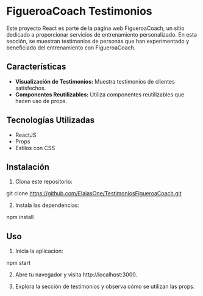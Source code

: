 # FigueroaCoach Testimonios

Este proyecto React es parte de la página web FigueroaCoach, un sitio dedicado a proporcionar servicios de entrenamiento personalizado. En esta sección, se muestran testimonios de personas que han experimentado y beneficiado del entrenamiento con FigueroaCoach.

## Características

- **Visualización de Testimonios:** Muestra testimonios de clientes satisfechos.
- **Componentes Reutilizables:** Utiliza componentes reutilizables que hacen uso de props.

## Tecnologías Utilizadas

- ReactJS
- Props
- Estilos con CSS

## Instalación

1. Clona este repositorio:

git clone https://github.com/ElaiasOne/TestimoniosFigueroaCoach.git

2. Instala las dependencias:

npm install

## Uso

1. Inicia la aplicacion:

npm start

2. Abre tu navegador y visita http://localhost:3000.

3. Explora la sección de testimonios y observa cómo se utilizan las props.